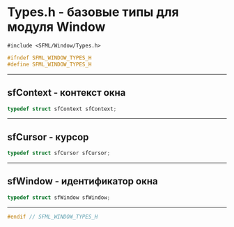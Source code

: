 # Types.h - базовые типы для модуля Window

```#include <SFML/Window/Types.h>```

```c
#ifndef SFML_WINDOW_TYPES_H
#define SFML_WINDOW_TYPES_H
```
<hr/>

## sfContext - контекст окна

```c
typedef struct sfContext sfContext;
```
<hr/>

## sfCursor - курсор

```c
typedef struct sfCursor sfCursor;
```
<hr/>

## sfWindow - идентификатор окна

```c
typedef struct sfWindow sfWindow;
```
<hr/>

```c
#endif // SFML_WINDOW_TYPES_H
```
